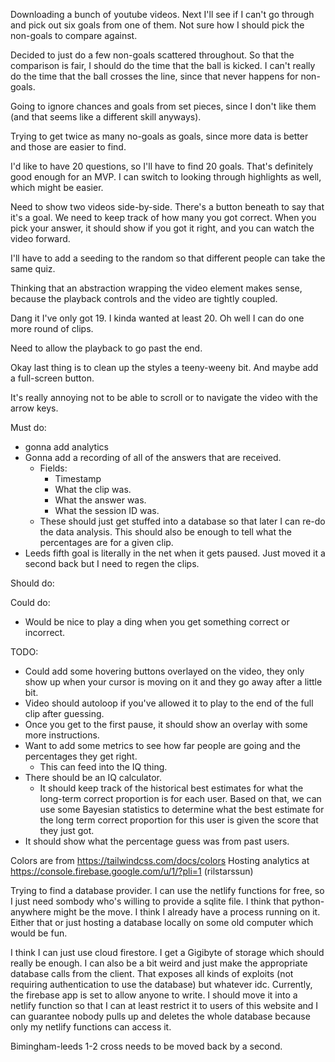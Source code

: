 Downloading a bunch of youtube videos. Next I'll see if I can't go through and pick out six goals from one of them. Not sure how I should pick the non-goals to compare against.

Decided to just do a few non-goals scattered throughout. So that the comparison is fair, I should do the time that the ball is kicked. I can't really do the time that the ball crosses the line, since that never happens for non-goals.

Going to ignore chances and goals from set pieces, since I don't like them (and that seems like a different skill anyways).

Trying to get twice as many no-goals as goals, since more data is better and those are easier to find.

I'd like to have 20 questions, so I'll have to find 20 goals. That's definitely good enough for an MVP. I can switch to looking through highlights as well, which might be easier.


Need to show two videos side-by-side. There's a button beneath to say that it's a goal. We need to keep track of how many you got correct. When you pick your answer, it should show if you got it right, and you can watch the video forward.

I'll have to add a seeding to the random so that different people can take the same quiz.




Thinking that an abstraction wrapping the video element makes sense, because the playback controls and the video are tightly coupled.


Dang it I've only got 19. I kinda wanted at least 20. Oh well I can do one more round of clips.

Need to allow the playback to go past the end.


Okay last thing is to clean up the styles a teeny-weeny bit. And maybe add a full-screen button.

It's really annoying not to be able to scroll or to navigate the video with the arrow keys.


Must do:
- gonna add analytics
- Gonna add a recording of all of the answers that are received.
    - Fields:
        - Timestamp
        - What the clip was.
        - What the answer was.
        - What the session ID was.
    - These should just get stuffed into a database so that later I can re-do the data analysis. This should also be enough to tell what the percentages are for a given clip.
- Leeds fifth goal is literally in the net when it gets paused. Just moved it a second back but I need to regen the clips.

Should do:

Could do:
- Would be nice to play a ding when you get something correct or incorrect.


TODO:
- Could add some hovering buttons overlayed on the video, they only show up when your cursor is moving on it and they go away after a little bit.
- Video should autoloop if you've allowed it to play to the end of the full clip after guessing.
- Once you get to the first pause, it should show an overlay with some more instructions.
- Want to add some metrics to see how far people are going and the percentages they get right.
    - This can feed into the IQ thing.
- There should be an IQ calculator.
    - It should keep track of the historical best estimates for what the long-term correct proportion is for each user. Based on that, we can use some Bayesian statistics to determine what the best estimate for the long term correct proportion for this user is given the score that they just got.
- It should show what the percentage guess was from past users.

Colors are from https://tailwindcss.com/docs/colors
Hosting analytics at https://console.firebase.google.com/u/1/?pli=1 (rilstarssun)


Trying to find a database provider. I can use the netlify functions for free, so I just need sombody who's willing to provide a sqlite file.
I think that python-anywhere might be the move. I think I already have a process running on it. Either that or just hosting a database locally on some old computer which would be fun.

I think I can just use cloud firestore. I get a Gigibyte of storage which should really be enough.
I can also be a bit weird and just make the appropriate database calls from the client. That exposes all kinds of exploits (not requiring authentication to use the database) but whatever idc.
Currently, the firebase app is set to allow anyone to write. I should move it into a netlify function so that I can at least restrict it to users of this website and I can guarantee nobody pulls up and deletes the whole database because only my netlify functions can access it.


Bimingham-leeds 1-2 cross needs to be moved back by a second.

